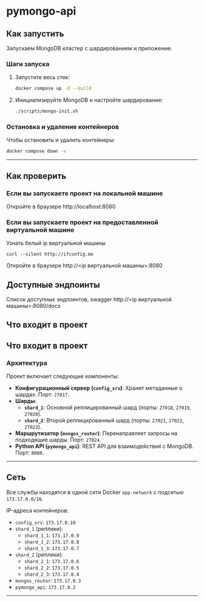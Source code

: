 # pymongo-api

## Как запустить

Запускаем MongoDB кластер с шардированием и приложение.

### Шаги запуска

1. Запустите весь стек:
   ```bash
   docker compose up -d --build
   ```

2. Инициализируйте MongoDB и настройте шардирование:
   ```bash
   ./scripts/mongo-init.sh
   ```

### Остановка и удаление контейнеров

Чтобы остановить и удалить контейнеры:
```bash
docker compose down -v
```
---

## Как проверить

### Если вы запускаете проект на локальной машине

Откройте в браузере http://localhost:8080

### Если вы запускаете проект на предоставленной виртуальной машине

Узнать белый ip виртуальной машины

```shell
curl --silent http://ifconfig.me
```

Откройте в браузере http://<ip виртуальной машины>:8080

## Доступные эндпоинты

Список доступных эндпоинтов, swagger http://<ip виртуальной машины>:8080/docs

## Что входит в проект

## Что входит в проект

### Архитектура

Проект включает следующие компоненты:

- **Конфигурационный сервер (`config_srv`)**: Хранит метаданные о шардах. Порт: `27017`.
- **Шарды**:
  - **`shard_1`**: Основной реплицированный шард (порты: `27018`, `27019`, `27020`).
  - **`shard_2`**: Второй реплицированный шард (порты: `27021`, `27022`, `27023`).
- **Маршрутизатор (`mongos_router`)**: Перенаправляет запросы на подходящие шарды. Порт: `27024`.
- **Python API (`pymongo_api`)**: REST API для взаимодействия с MongoDB. Порт: `8080`.

---

## Сеть

Все службы находятся в одной сети Docker `app-network` с подсетью `173.17.0.0/16`.

IP-адреса контейнеров:

- `config_srv`: `173.17.0.10`
- `shard_1` (реплики):
  - `shard_1_1`: `173.17.0.9`
  - `shard_1_2`: `173.17.0.8`
  - `shard_1_3`: `173.17.0.7`
- `shard_2` (реплики):
  - `shard_2_1`: `173.17.0.6`
  - `shard_2_2`: `173.17.0.5`
  - `shard_2_3`: `173.17.0.4`
- `mongos_router`: `173.17.0.3`
- `pymongo_api`: `173.17.0.2`

---